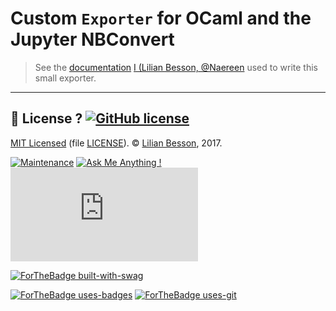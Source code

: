 # Custom `Exporter` for OCaml and the Jupyter NBConvert

> See the [documentation](http://nbconvert.readthedocs.io/en/latest/external_exporters.html#writing-a-custom-exporter) [I (Lilian Besson, @Naereen](https://GitHub.com/Naereen) used to write this small exporter.

----

## :scroll: License ? [![GitHub license](https://img.shields.io/github/license/Naereen/badges.svg)](https://github.com/Naereen/jupyter-nbconvert-ocaml/blob/master/LICENSE)
[MIT Licensed](https://lbesson.mit-license.org/) (file [LICENSE](LICENSE)).
© [Lilian Besson](https://GitHub.com/Naereen), 2017.

[![Maintenance](https://img.shields.io/badge/Maintained%3F-yes-green.svg)](https://GitHub.com/Naereen/jupyter-nbconvert-ocaml/graphs/commit-activity)
[![Ask Me Anything !](https://img.shields.io/badge/Ask%20me-anything-1abc9c.svg)](https://GitHub.com/Naereen/ama)
[![Analytics](https://ga-beacon.appspot.com/UA-38514290-17/github.com/Naereen/jupyter-nbconvert-ocaml/README.md?pixel)](https://GitHub.com/Naereen/jupyter-nbconvert-ocaml/)

[![ForTheBadge built-with-swag](http://ForTheBadge.com/images/badges/built-with-swag.svg)](https://GitHub.com/Naereen/)

[![ForTheBadge uses-badges](http://ForTheBadge.com/images/badges/uses-badges.svg)](http://ForTheBadge.com)
[![ForTheBadge uses-git](http://ForTheBadge.com/images/badges/uses-git.svg)](https://GitHub.com/)
